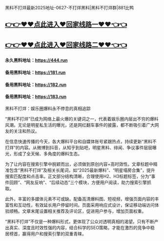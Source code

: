 黑料不打烊最新2025地址-0627-不打烊黑料|黑料不打烊群|881比鸭

## [👉👉♥♥点此进入♥回家线路一♥♥👈👈](https://unpkg.com/182run/index.html)
## [👉👉♥♥点此进入♥回家线路二♥♥👈👈](https://unpkg.com/182-1run/index.html)

#### 永久黑料地址：https://444.run
#### 备用黑料地址：https://181.run
#### 备用黑料地址：https://182.run
#### 备用黑料地址：https://183.run

黑料不打烊：娱乐圈爆料永不停息的真相追踪

“黑料不打烊”已成为网络上最火爆的关键词之一，代表着娱乐圈内层出不穷的爆料风潮。无论是明星私生活的曝光，还是网红翻车事件的披露，都不断吸引着广大网友的关注和热议。

在信息快速传播的今天，各大爆料平台和自媒体账号紧跟热点，持续更新“黑料不打烊”的内容。从微博到抖音，从知乎到贴吧，明星黑料、绯闻、争议事件层层曝光，形成了全天候、多角度的爆料生态。

为了让内容在搜索引擎中脱颖而出，必须做到原创内容+高时效性。文章标题中精准包含“黑料不打烊”及相关长尾词，如“2025最新爆料”、“明星塌房合集”，提升搜索匹配度和点击率。正文部分结构清晰，合理使用H2、H3标题标签，分为“事件回顾”、“网友反响”、“后续动态”三个模块，方便用户阅读，助力搜索引擎抓取。

此外，丰富的多媒体元素不可或缺。配备高清爆料图、短视频，增强页面内容的丰富性和互动性，有效延长用户停留时间。页面采用响应式设计，保证移动端访问体验顺畅。文章末尾设置相关推荐及评论区，促进用户参与，增加页面权重。

“黑料不打烊”不仅是一种爆料形式，更体现了公众对透明真相的渴望。只有不断产出真实、深度且时效性强的内容，结合科学的SEO策略，才能在激烈的竞争中稳居榜首，赢得用户和搜索引擎的双重青睐。

